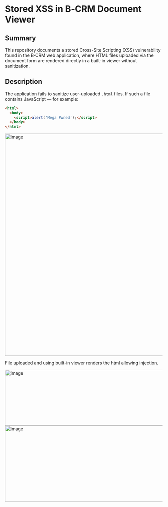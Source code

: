 # Stored XSS in B‑CRM Document Viewer

## Summary

This repository documents a stored Cross-Site Scripting (XSS) vulnerability found in the B‑CRM web application, where HTML files uploaded via the document form are rendered directly in a built-in viewer without sanitization.

## Description

The application fails to sanitize user-uploaded `.html` files. If such a file contains JavaScript — for example:

```html
<html>
  <body>
    <script>alert('Mega Pwned');</script>
  </body>
</html>
```

<img width="940" height="711" alt="image" src="https://github.com/user-attachments/assets/0e7f7d53-7f44-4354-b660-02fe6267158b" />



File uploaded and using built-in viewer renders the html allowing injection.


<img width="940" height="178" alt="image" src="https://github.com/user-attachments/assets/c4403863-9d8f-427f-9427-ab67103bb2ed" />

<img width="709" height="244" alt="image" src="https://github.com/user-attachments/assets/304f6ecc-b9ab-47ce-b1f0-057facdb0dbe" />

